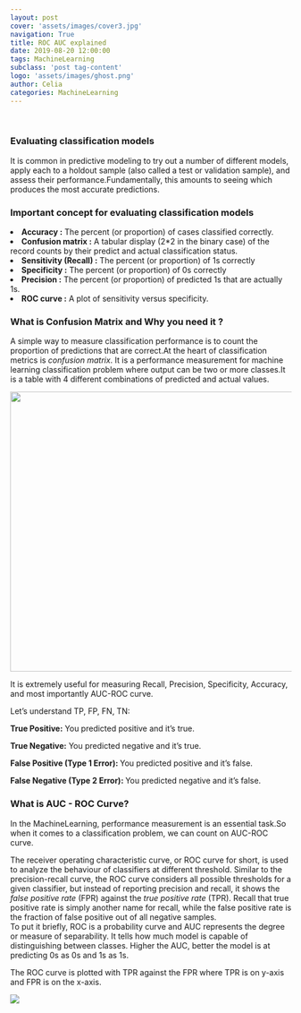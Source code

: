 ```yaml
---
layout: post
cover: 'assets/images/cover3.jpg'
navigation: True
title: ROC AUC explained
date: 2019-08-20 12:00:00
tags: MachineLearning
subclass: 'post tag-content'
logo: 'assets/images/ghost.png'
author: Celia
categories: MachineLearning
---
```

<br>
<h3>Evaluating classification models</h3>
<p>It is common in predictive modeling to try out a number of different models, apply each to a holdout sample (also called a test or validation sample), and assess their performance.Fundamentally, this amounts to seeing which produces the most accurate predictions. </p>
<h3>Important concept for evaluating classification models </h3>
<li><b> Accuracy :</b> The percent (or proportion) of cases classified correctly.</li>
<li><b>Confusion matrix :</b> A tabular display (2*2 in the binary case) of the record counts by their predict and actual classification status. </li>
<li><b>Sensitivity (Recall) :</b> The percent (or proportion) of 1s correctly</li>
<li><b>Specificity :</b> The percent (or proportion) of 0s correctly</li>
<li><b>Precision :</b> The percent (or proportion) of predicted 1s that are actually 1s. </li>
<li><b>ROC curve :</b> A plot of sensitivity versus specificity.</li>

<h3>What is Confusion Matrix and Why you need it ?</h3>
<p>A simple way to measure classification performance is to count the proportion of predictions that are correct.At the heart of classification metrics is <i>confusion matrix</i>. It is a performance measurement for machine learning classification problem where output can be two or more classes.It is a table with 4 different combinations of predicted and actual values.</p>
<p><img src="https://user-images.githubusercontent.com/38856953/63646997-d5823400-c74d-11e9-94cf-956a96a6aa4e.png"/width="700" height="500"></p>
<p>It is extremely useful for measuring Recall, Precision, Specificity, Accuracy, and most importantly AUC-ROC curve. </p>
<p>Let’s understand TP, FP, FN, TN:</p>

<p><b>True Positive:</b> You predicted positive and it’s true.</p>
<p><b>True Negative:</b> You predicted negative and it’s true.</p>
<p><b>False Positive (Type 1 Error): </b>  You predicted positive and it’s false.</p>
<p><b>False Negative (Type 2 Error): </b> You predicted negative and it’s false.</p>

<h3>What is AUC - ROC Curve?</h3>
<p>In the MachineLearning, performance measurement is an essential task.So when it comes to a classification problem, we can count on AUC-ROC curve.</p>
<p>The receiver operating characteristic curve, or ROC curve for short, is used to analyze the behaviour of classifiers at different threshold. Similar to the precision-recall curve, the ROC curve considers all possible thresholds for a given classifier, but instead of reporting precision and recall, it shows the <i>false positive rate</i> (FPR) against the <i> true positive rate</i> (TPR). Recall that true positive rate is simply another name for recall, while the false positive rate is the fraction of false positive out of all negative samples.<br>
To put it briefly, ROC is a probability curve and AUC represents the degree or measure of separability. It tells how much model is capable of distinguishing between classes. Higher the AUC, better the model is at predicting 0s as 0s and 1s as 1s.</p>
<p>The ROC curve is plotted with TPR against the FPR where  TPR is on y-axis and FPR is on the x-axis.</p>
<p><img src="https://user-images.githubusercontent.com/38856953/63646933-e2525800-c74c-11e9-9616-57295ad9ffbe.png"/></p>
